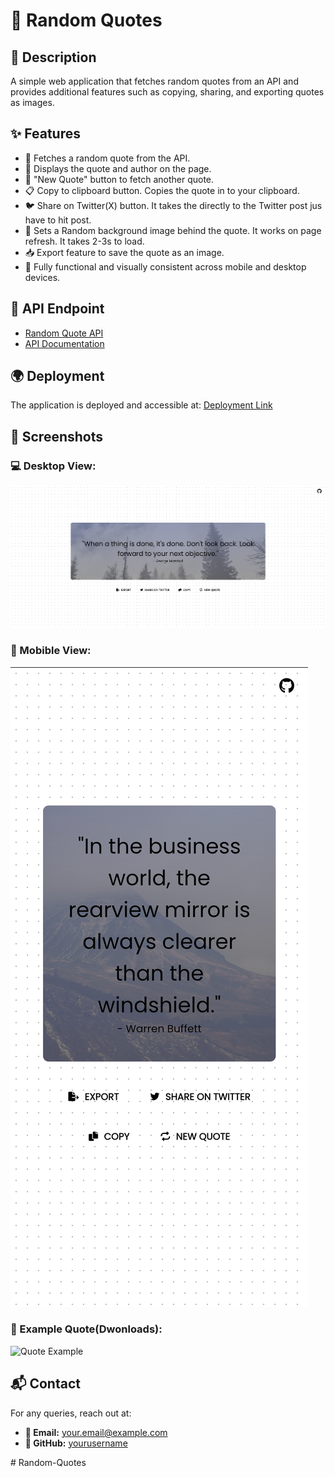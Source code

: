 # 📜 Random Quotes

## 📝 Description
A simple web application that fetches random quotes from an API and provides additional features such as copying, sharing, and exporting quotes as images.

## ✨ Features
- 🎲 Fetches a random quote from the API.
- 📖 Displays the quote and author on the page.
- 🔄 "New Quote" button to fetch another quote.
- 📋 Copy to clipboard button. Copies the quote in to your clipboard.
- 🐦 Share on Twitter(X) button. It takes the directly to the Twitter post jus have to hit post.
- 🌄 Sets a Random background image behind the quote. It works on page refresh. It takes 2-3s to load.
- 📥 Export feature to save the quote as an image.
- 📲 Fully functional and visually consistent across mobile and desktop devices.

## 🔗 API Endpoint
- [Random Quote API](https://api.freeapi.app/api/v1/public/quotes/quote/random)
- [API Documentation](https://freeapi.hashnode.space/api-guide/apireference/getARandomQuote)

## 🌍 Deployment
The application is deployed and accessible at:
[Deployment Link](https://yourdeploymenturl.com)

## 📸 Screenshots
### 💻 Desktop View:
![Quote Generator](./img/desktop_view.png)
### 📱 Mobible View:
![Quote Generator](./img/mobile_view.jpg)

### 📝 Example Quote(Dwonloads):
![Quote Example](./screenshots/quote_example.png)

## 📬 Contact
For any queries, reach out at:
- **📧 Email:** your.email@example.com
- **🐙 GitHub:** [yourusername](https://github.com/yourusername)

#   R a n d o m - Q u o t e s 


 
 
